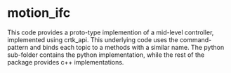 # motion_ifc
This code provides a proto-type implemention of a mid-level controller, implemented using crtk_api.
This underlying code uses the command-pattern and binds each topic to a methods with a similar name. The python sub-folder contains the python implementation, while the rest of the package provides c++ implementations.
